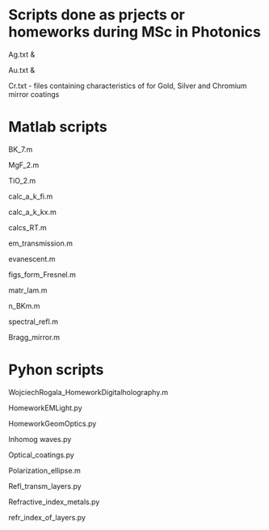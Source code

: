 # Scripts done as prjects or homeworks during MSc in Photonics

Ag.txt &

Au.txt &

Cr.txt - files containing characteristics of    for Gold, Silver and Chromium mirror coatings


# Matlab scripts

BK_7.m

MgF_2.m

TiO_2.m

calc_a_k_fi.m

calc_a_k_kx.m

calcs_RT.m

em_transmission.m

evanescent.m

figs_form_Fresnel.m

matr_lam.m

n_BKm.m

spectral_refl.m

Bragg_mirror.m


# Pyhon scripts

WojciechRogala_HomeworkDigitalholography.m

HomeworkEMLight.py

HomeworkGeomOptics.py

Inhomog waves.py

Optical_coatings.py

Polarization_ellipse.m

Refl_transm_layers.py

Refractive_index_metals.py


refr_index_of_layers.py


